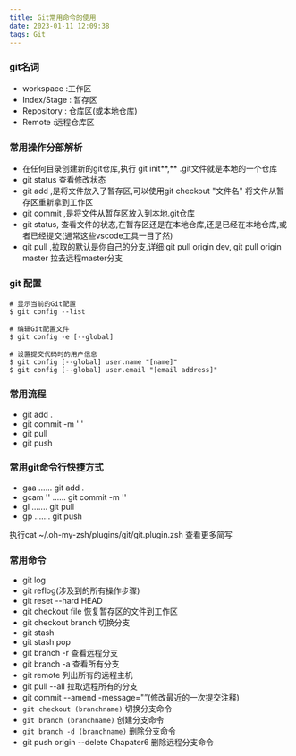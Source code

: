 ```yaml
---
title: Git常用命令的使用
date: 2023-01-11 12:09:38
tags: Git
---
```


### git名词

- workspace :工作区
- Index/Stage : 暂存区
- Repository : 仓库区(或本地仓库)
- Remote :远程仓库区

### 常用操作分部解析

- 在任何目录创建新的git仓库,执行 git init**,** .git文件就是本地的一个仓库
- git status 查看修改状态
- git add ,是将文件放入了暂存区,可以使用git checkout "文件名" 将文件从暂存区重新拿到工作区
- git commit ,是将文件从暂存区放入到本地.git仓库
- git status, 查看文件的状态,在暂存区还是在本地仓库,还是已经在本地仓库,或者已经提交(通常这些vscode工具一目了然)
- git pull ,拉取的默认是你自己的分支,详细:git pull origin dev, git pull origin master 拉去远程master分支

### git 配置

```
# 显示当前的Git配置
$ git config --list

# 编辑Git配置文件
$ git config -e [--global]

# 设置提交代码时的用户信息
$ git config [--global] user.name "[name]"
$ git config [--global] user.email "[email address]"
```

### 常用流程

- git add .
- git commit -m ' '
- git pull
- git push

### 常用git命令行快捷方式

- gaa ...... git add .
- gcam '' ...... git commit -m ''
- gl ....... git pull
- gp ....... git push

执行cat ~/.oh-my-zsh/plugins/git/git.plugin.zsh 查看更多简写

### 常用命令

- git log
- git reflog(涉及到的所有操作步骤)
- git reset --hard HEAD
- git checkout file 恢复暂存区的文件到工作区
- git checkout branch 切换分支
- git stash
- git stash pop
- git branch -r 查看远程分支
- git branch -a 查看所有分支
- git remote 列出所有的远程主机
- git pull --all 拉取远程所有的分支
- git commit --amend -message="”(修改最近的一次提交注释)
- `git checkout (branchname)` 切换分支命令
- `git branch (branchname)` 创建分支命令
- `git branch -d (branchname)` 删除分支命令
- git push origin --delete Chapater6 删除远程分支命令
